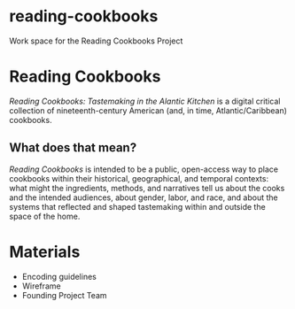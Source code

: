 # reading-cookbooks
Work space for the Reading Cookbooks Project

# Reading Cookbooks
_Reading Cookbooks: Tastemaking in the Alantic Kitchen_ is a digital critical collection of nineteenth-century American (and, in time, Atlantic/Caribbean) cookbooks. 

## What does that mean? ##
_Reading Cookbooks_ is intended to be a public, open-access way to place cookbooks within their historical, geographical, and temporal contexts: what might the ingredients, methods, and narratives tell us about the cooks and the intended audiences, about gender, labor, and race, and about the systems that reflected and shaped tastemaking within and outside the space of the home.

# Materials

* Encoding guidelines
* Wireframe
* Founding Project Team

